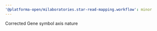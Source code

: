 ```yaml
---
'@platforma-open/milaboratories.star-read-mapping.workflow': minor
---
```


Corrected Gene symbol axis nature
